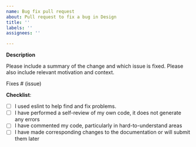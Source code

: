 ```yaml
---
name: Bug fix pull request
about: Pull request to fix a bug in Design
title: ''
labels: ''
assignees: ''

---
```


**Description**

Please include a summary of the change and which issue is fixed. Please also include relevant motivation and context.

Fixes # (issue)


**Checklist**:

- [ ] I used eslint to help find and fix problems.
- [ ] I have performed a self-review of my own code, it does not generate any errors
- [ ] I have commented my code, particularly in hard-to-understand areas
- [ ] I have made corresponding changes to the documentation or will submit them later